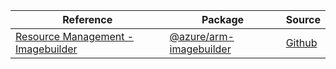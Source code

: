 | Reference | Package | Source |
|---|---|---|
|[Resource Management - Imagebuilder](arm-imagebuilder-readme)|[@azure/arm-imagebuilder](https://www.npmjs.com/package/@azure/arm-imagebuilder)|[Github](https://github.com/Azure/azure-sdk-for-js/blob/main/sdk/imagebuilder/arm-imagebuilder)|
